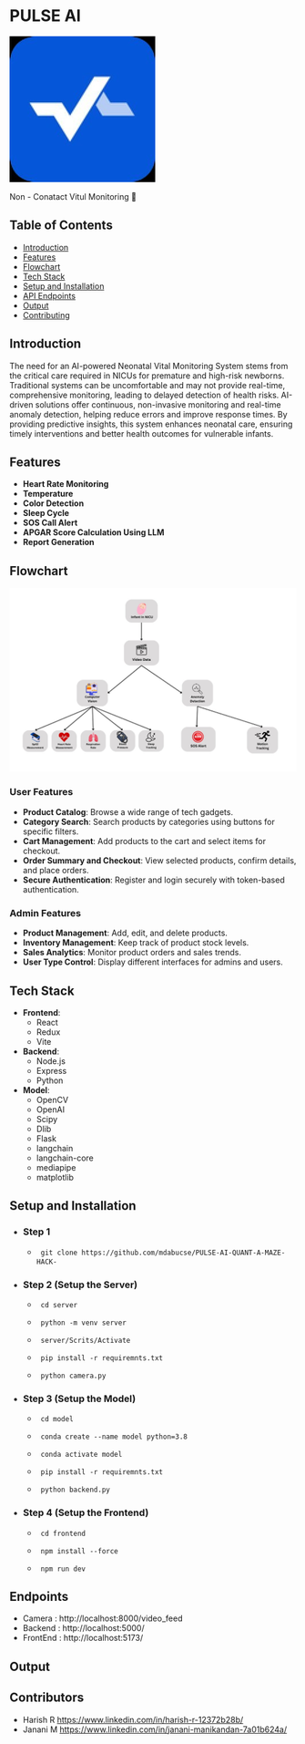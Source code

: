 # PULSE AI
![logo](https://raw.githubusercontent.com/mdabucse/PULSE-AI-QUANT-A-MAZE-HACK-/refs/heads/master/Docmentation/logo.jpeg)

Non - Conatact Vitul Monitoring 💟

## Table of Contents

- [Introduction](#introduction)
- [Features](#features)
- [Flowchart](#flowchart)
- [Tech Stack](#tech-stack)
- [Setup and Installation](#setup-and-installation)
- [API Endpoints](#api-endpoints)
- [Output](#output)
- [Contributing](#contributing)



## Introduction

The need for an AI-powered Neonatal Vital Monitoring System stems from the critical care required in NICUs for premature and high-risk newborns. Traditional systems can be uncomfortable and may not provide real-time, comprehensive monitoring, leading to delayed detection of health risks. AI-driven solutions offer continuous, non-invasive monitoring and real-time anomaly detection, helping reduce errors and improve response times. By providing predictive insights, this system enhances neonatal care, ensuring timely interventions and better health outcomes for vulnerable infants.

## Features
* **Heart Rate Monitoring**
* **Temperature**
* **Color Detection**
* **Sleep Cycle**
* **SOS Call Alert**
* **APGAR Score Calculation Using LLM**
* **Report Generation**

## Flowchart
![logo](https://raw.githubusercontent.com/mdabucse/PULSE-AI-QUANT-A-MAZE-HACK-/refs/heads/master/Docmentation/flow.jpeg)


### User Features
- **Product Catalog**: Browse a wide range of tech gadgets.
- **Category Search**: Search products by categories using buttons for specific filters.
- **Cart Management**: Add products to the cart and select items for checkout.
- **Order Summary and Checkout**: View selected products, confirm details, and place orders.
- **Secure Authentication**: Register and login securely with token-based authentication.

### Admin Features
- **Product Management**: Add, edit, and delete products.
- **Inventory Management**: Keep track of product stock levels.
- **Sales Analytics**: Monitor product orders and sales trends.
- **User Type Control**: Display different interfaces for admins and users.

## Tech Stack

- **Frontend**: 
  - React
  - Redux 
  - Vite
- **Backend**: 
    - Node.js
    - Express
    - Python
- **Model**:
    - OpenCV
    - OpenAI
    - Scipy
    - Dlib
    - Flask
    - langchain
    - langchain-core
    - mediapipe
    - matplotlib 



## Setup and Installation
- ### Step 1 
    - <pre><code> git clone https://github.com/mdabucse/PULSE-AI-QUANT-A-MAZE-HACK- </pre></code>

- ### Step 2 (Setup the Server)
    - <pre><code> cd server </pre></code>
    - <pre><code> python -m venv server </pre></code>
    - <pre><code> server/Scrits/Activate </pre></code>
    - <pre><code> pip install -r requiremnts.txt </pre></code>
    - <pre><code> python camera.py </pre></code>

- ### Step 3 (Setup the Model)
    - <pre><code> cd model </pre></code>
    - <pre><code> conda create --name model python=3.8 </pre></code>
    - <pre><code> conda activate model </pre></code>
    - <pre><code> pip install -r requiremnts.txt </pre></code>
    - <pre><code> python backend.py </pre></code>

- ### Step 4 (Setup the Frontend)
    - <pre><code> cd frontend </pre></code>
    - <pre><code> npm install --force </pre></code>
    - <pre><code> npm run dev </pre></code>


## Endpoints
- Camera : http://localhost:8000/video_feed
- Backend : http://localhost:5000/
- FrontEnd : http://localhost:5173/

## Output


## Contributors
- Harish R  https://www.linkedin.com/in/harish-r-12372b28b/
- Janani M  https://www.linkedin.com/in/janani-manikandan-7a01b624a/